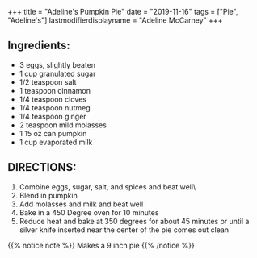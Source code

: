 +++
title = "Adeline's Pumpkin Pie"
date = "2019-11-16"
tags = ["Pie", "Adeline's"]
lastmodifierdisplayname = "Adeline McCarney"
+++

## Ingredients:

* 3 eggs, slightly beaten
* 1 cup granulated sugar
* 1/2 teaspoon salt
* 1 teaspoon cinnamon
* 1/4 teaspoon cloves
* 1/4 teaspoon nutmeg
* 1/4 teaspoon ginger
* 2 teaspoon mild molasses
* 1 15 oz can pumpkin
* 1 cup evaporated milk

## DIRECTIONS:

1. Combine eggs, sugar, salt, and spices and beat well\
2. Blend in pumpkin
3. Add molasses and milk and beat well
4. Bake in a 450 Degree oven for 10 minutes
5. Reduce heat and bake at 350 degrees for about 45 minutes or until a silver knife inserted near the center of the pie comes out clean

{{% notice note %}}
Makes a 9 inch pie
{{% /notice %}}
